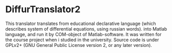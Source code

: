 # DiffurTranslator2
This translator translates from educational declarative language
(which describes system of differential equations, using russian words).
into Matlab language, and run it by COM-object of Matlab-software. 
It was written for the course project when i studied in the university.
Source code is under GPLv2+ (GNU General Public License version 2, or any later version).
